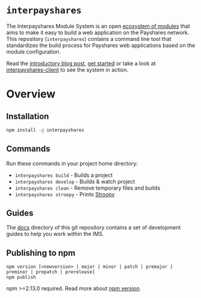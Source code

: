 # `interpayshares`

The Interpayshares Module System is an open [ecosystem of modules](https://github.com/payshares/interpayshares/blob/master/docs/learn/module-list.md) that aims to make it easy to build a web application on the Payshares network. This repository (`interpayshares`) contains a command line tool that standardizes the build process for Payshares web applications based on the module configuration.

Read the [introductory blog post](https://www.payshares.org/blog/developer-preview-interpayshares-module-system/), [get started](https://github.com/payshares/interpayshares/blob/master/docs/learn/readme.md) or take a look at [interpayshares-client](https://github.com/payshares/interpayshares-client) to see the system in action.

# Overview

## Installation

```bash
npm install -g interpayshares
```

## Commands

Run these commands in your project home directory:
* `interpayshares build` - Builds a project
* `interpayshares develop` - Builds & watch project
* `interpayshares clean` - Remove temporary files and builds
* `interpayshares stroopy` - Prints [Stroopy](https://www.payshares.org/stories/adventures-in-galactic-consensus-chapter-1/)

## Guides

The [docs](docs) directory of this git repository contains a set of development guides to help you work within the IMS.

## Publishing to npm
```
npm version [<newversion> | major | minor | patch | premajor | preminor | prepatch | prerelease]
npm publish
```
npm >=2.13.0 required.
Read more about [npm version](https://docs.npmjs.com/cli/version).
